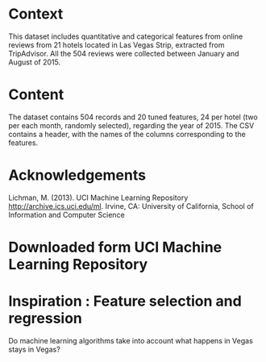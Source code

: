 # Context
This dataset includes quantitative and categorical features from online reviews from 21 hotels located in Las Vegas Strip, extracted from TripAdvisor. All the 504 reviews were collected between January and August of 2015.

# Content
The dataset contains 504 records and 20 tuned features, 24 per hotel (two per each month, randomly selected), regarding the year of 2015. The CSV contains a header, with the names of the columns corresponding to the features.

# Acknowledgements
Lichman, M. (2013). UCI Machine Learning Repository http://archive.ics.uci.edu/ml. Irvine, CA: University of California, School of Information and Computer Science

# Downloaded form UCI Machine Learning Repository

# Inspiration : Feature selection and regression
Do machine learning algorithms take into account what happens in Vegas stays in Vegas?
